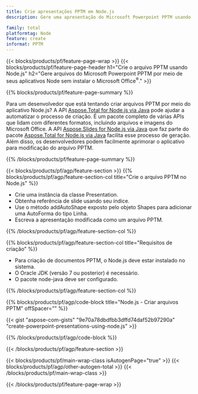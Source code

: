 ```yaml
---
title: Crie apresentações PPTM em Node.js
description: Gere uma apresentação do Microsoft Powerpoint PPTM usando aplicativos Node sem usar o Microsoft Office. 

family: total
platformtag: Node
feature: create
informat: PPTM
---
```

{{< blocks/products/pf/feature-page-wrap >}}
{{< blocks/products/pf/feature-page-header h1="Crie o arquivo PPTM usando Node.js" h2="Gere arquivos do Microsoft Powerpoint PPTM por meio de seus aplicativos Node sem instalar o Microsoft Office<sup>&reg;</sup>." >}}

{{% blocks/products/pf/feature-page-summary %}}

Para um desenvolvedor que está tentando criar arquivos PPTM por meio do aplicativo Node.js? A API [Aspose.Total for Node.js via Java](https://products.aspose.com/total/pt/nodejs-java/) pode ajudar a automatizar o processo de criação. É um pacote completo de várias APIs que lidam com diferentes formatos, incluindo arquivos e imagens do Microsoft Office. A API [Aspose.Slides for Node.js via Java](https://products.aspose.com/slides/pt/nodejs-java/) que faz parte do pacote [Aspose.Total for Node.js via Java](https://products.aspose.com/total/pt/nodejs-java/) facilita esse processo de geração. Além disso, os desenvolvedores podem facilmente aprimorar o aplicativo para modificação do arquivo PPTM. 

{{% /blocks/products/pf/feature-page-summary %}}

{{< blocks/products/pf/agp/feature-section >}}
{{% blocks/products/pf/agp/feature-section-col title="Crie o arquivo PPTM no Node.js" %}}

- Crie uma instância da classe Presentation.
- Obtenha referência de slide usando seu índice.
- Use o método addAutoShape exposto pelo objeto Shapes para adicionar uma AutoForma do tipo Linha.
- Escreva a apresentação modificada como um arquivo PPTM.

{{% /blocks/products/pf/agp/feature-section-col %}}

{{% blocks/products/pf/agp/feature-section-col title="Requisitos de criação" %}}

- Para criação de documentos PPTM, o Node.js deve estar instalado no sistema.
- O Oracle JDK (versão 7 ou posterior) é necessário.
- O pacote node-java deve ser configurado.

{{% /blocks/products/pf/agp/feature-section-col %}}

{{% blocks/products/pf/agp/code-block title="Node.js - Criar arquivos PPTM" offSpacer="" %}}

{{< gist "aspose-com-gists" "9e70a78dbdfbb3dffd74daf52b97290a" "create-powerpoint-presentations-using-node.js" >}}

{{% /blocks/products/pf/agp/code-block %}}

{{< /blocks/products/pf/agp/feature-section >}}

{{< blocks/products/pf/main-wrap-class isAutogenPage="true" >}}
{{< blocks/products/pf/agp/other-autogen-total >}}
{{< /blocks/products/pf/main-wrap-class >}}

{{< /blocks/products/pf/feature-page-wrap >}}